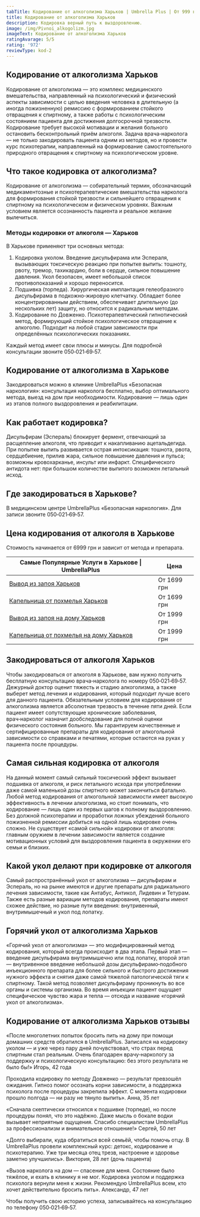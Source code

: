 ```yaml
---
tabTitle: Кодирование от алкоголизма Харьков | Umbrella Plus | От 999 грн
title: Кодирование от алкоголизма Харьков
description: Кодировка верный путь к выздоровлению.
image: /img/Pivnoi_alkogolizm.jpg
imageText: Кодирование от алкоголизма Харьков
ratingAvarage: 5/5
rating: '972'
reviewType: kod-2
---
```


## Кодирование от алкоголизма Харьков

Кодирование от алкоголизма — это комплекс медицинского вмешательства, направленный на психологический и физический аспекты зависимости с целью введения человека в длительную (а иногда пожизненную) ремиссию с формированием стойкого отвращения к спиртному, а также работы с психологическим состоянием пациента для достижения долгосрочной трезвости. Кодирование требует высокой мотивации и желания больного остановить бесконтрольный приём алкоголя. Задача врача‑нарколога — не только закодировать пациента одним из методов, но и провести курс психотерапии, направленный на формирование самостоятельного природного отвращения к спиртному на психологическом уровне.

## Что такое кодировка от алкоголизма?

Кодирование от алкоголизма — собирательный термин, обозначающий медикаментозные и психотерапевтические вмешательства нарколога для формирования стойкой трезвости и сильнейшего отвращения к спиртному на психологическом и физическом уровнях. Важным условием является осознанность пациента и реальное желание вылечиться.

### Методы кодировки от алкоголя — Харьков

В Харькове применяют три основных метода:

1. Кодировка уколом. Введение дисульфирама или Эспераля, вызывающих токсическую реакцию при попытке выпить: тошноту, рвоту, тремор, тахикардию, боли в сердце, сильное повышение давления. Укол безопасен, имеет небольшой список противопоказаний и хорошо переносится. 
2. Подшивка (торпеда). Хирургическая имплантация гелеобразного дисульфирама в подкожно‑жировую клетчатку. Обладает более концентрированным действием, обеспечивает длительную (до нескольких лет) защиту, но относится к радикальным методам. 
3. Кодирование по Довженко. Психотерапевтический гипнотический метод, формирующий стойкое психологическое отвращение к алкоголю. Подходит на любой стадии зависимости при определённых психологических показаниях. 

Каждый метод имеет свои плюсы и минусы. Для подробной консультации звоните 050‑021‑69‑57.

## Кодирование от алкоголизма в Харькове

Закодироваться можно в клинике UmbrellaPlus «Безопасная наркология»: консультация нарколога бесплатно, выбор оптимального метода, выезд на дом при необходимости. Кодирование — лишь один из этапов полного выздоровления и реабилитации.

## Как работает кодировка?

Дисульфирам (Эспераль) блокирует фермент, отвечающий за расщепление алкоголя, что приводит к накапливанию ацетальдегида. При попытке выпить развивается острая интоксикация: тошнота, рвота, сердцебиение, прилив жара, сильное повышение давления и пульса; возможны кровохарканье, инсульт или инфаркт. Специфического антидота нет: при большом количестве выпитого возможен летальный исход.

## Где закодироваться в Харькове?

В медицинском центре UmbrellaPlus «Безопасная наркология». Для записи звоните 050‑021‑69‑57.

## Цена кодирования от алкоголя в Харькове

Стоимость начинается от 6999 грн и зависит от метода и препарата.

| Самые Популярные Услуги в Харькове \| UmbrellaPlus                                                                    | Цена        |
| --------------------------------------------------------------------------------------------------------------------- | ----------- |
| [Вывод из запоя Харьков](https://umbrella-plus.com.ua/kharkiv/vivod-iz-zapoia-kharkiv/)                               | От 1699 грн |
| [Капельница от похмелья Харьков](https://umbrella-plus.com.ua/kharkiv/kapelnica_ot_alkogola_kharkiv/)                 | От 1699 грн |
| [Вывод из запоя на дому Харьков](https://umbrella-plus.com.ua/kharkiv/vivod-iz-zapoia-na-domy-kharkiv/)               | От 1999 грн |
| [Капельница от похмелья на дому Харьков](https://umbrella-plus.com.ua/kharkiv/kapelnica_ot_alkogola_na_domy_kharkiv/) | От 1999 грн |

## Закодироваться от алкоголя Харьков

Чтобы закодироваться от алкоголя в Харькове, вам нужно получить бесплатную консультацию врача‑нарколога по номеру 050‑021‑69‑57. Дежурный доктор оценит тяжесть и стадию алкоголизма, а также выберет метод лечения и кодирования, который подходит лучше всего для данного пациента. Обязательным условием для кодирования от алкоголизма является абсолютная трезвость в течение пяти дней. Если пациент имеет сопутствующие хронические заболевания, врач‑нарколог назначит дообследование для полной оценки физического состояния больного. Мы гарантируем качественные и сертифицированные препараты для кодирования от алкогольной зависимости со справками и печатями, которые остаются на руках у пациента после процедуры.

## Самая сильная кодировка от алкоголя

На данный момент самый сильный токсический эффект вызывает подшивка от алкоголя, и риск летального исхода при употреблении даже самой маленькой дозы спиртного может закончиться фатально.
 Любой метод кодирования от алкогольной зависимости имеет высокую эффективность в лечении алкоголизма, но стоит понимать, что кодирование — лишь один из первых шагов к полному выздоровлению. Без должной психотерапии и проработки ложных убеждений больного пожизненной ремиссии добиться на одной лишь кодировке очень сложно. Не существует «самой сильной» кодировки от алкоголя: главным оружием в лечении зависимости является создание мотивационных условий для выздоровления пациента в окружении его семьи и близких.

## Какой укол делают при кодировке от алкоголя

Самый распространённый укол от алкоголизма — дисульфирам и Эспераль, но на рынке имеются и другие препараты для радикального лечения зависимости, такие как Антабус, Антикол, Лидевин и Тетурам. Также есть разные вариации методов кодирования, препараты имеют схожее действие, но разные пути введения: внутривенный, внутримышечный и укол под лопатку.

## Горячий укол от алкоголизма Харьков

«Горячий укол от алкоголизма» — это модифицированный метод кодирования, который всегда происходит в два этапа. Первый этап — введение дисульфирама внутримышечно или под лопатку, второй этап — внутривенное введение небольшой дозы дисульфирамо‑подобного инъекционного препарата для более сильного и быстрого достижения нужного эффекта и снятия даже самой тяжелой патологической тяги к спиртному. Такой метод позволяет дисульфираму проникнуть во все органы и системы организма. Во время инъекции пациент ощущает специфическое чувство жара и тепла — отсюда и название «горячий укол от алкоголизма».

## Кодирование от алкоголизма Харьков отзывы

«После многолетних попыток бросить пить на дому при помощи домашних средств обратился в UmbrellaPlus. Записался на кодировку уколом — и уже через пару дней почувствовал, что страх перед спиртным стал реальным. Очень благодарен врачу‑наркологу за поддержку и психологическую консультацию: без этого результата не было бы!»
 Игорь, 42 года

Проходила кодировку по методу Довженко — результат превзошёл ожидания. Гипноз помог осознать корни зависимости, а поддержка психолога после процедуры закрепила эффект. С момента кодировки прошло полгода — ни разу не тянуло выпить».
 Анна, 35 лет

«Сначала скептически относился к подшивке (торпеде), но после процедуры понял, что это надёжно. Даже мысль о бокале водки вызывает неприятные ощущения. Спасибо специалистам UmbrellaPlus за профессионализм и внимательное отношение!»
 Сергей, 50 лет

«Долго выбирали, куда обратиться всей семьёй, чтобы помочь отцу. В UmbrellaPlus провели комплексный курс: детокс, кодирование и психотерапию. Уже три месяца отец трезв, настроение и здоровье заметно улучшились».
 Виктория, 28 лет (дочь пациента)

«Вызов нарколога на дом — спасение для меня. Состояние было тяжёлое, и ехать в клинику я не мог. Кодировка уколом и поддержка психолога вернули меня к жизни. Рекомендую UmbrellaPlus всем, кто хочет действительно бросить пить».
 Александр, 47 лет

Чтобы получить свою историю успеха, записывайтесь на консультацию по телефону 050‑021‑69‑57.
